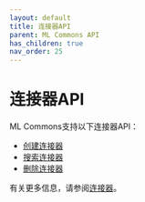 ```yaml
---
layout: default
title: 连接器API
parent: ML Commons API
has_children: true
nav_order: 25
---
```


# 连接器API

ML Commons支持以下连接器API：

- [创建连接器]({{site.url}}{{site.baseurl}}/ml-commons-plugin/api/connector-apis/create-connector/)
- [搜索连接器]({{site.url}}{{site.baseurl}}/ml-commons-plugin/api/connector-apis/get-connector/)
- [删除连接器]({{site.url}}{{site.baseurl}}/ml-commons-plugin/api/connector-apis/delete-connector/)

有关更多信息，请参阅[连接器]({{site.url}}{{site.baseurl}}/ml-commons-plugin/extensibility/connectors/)。

